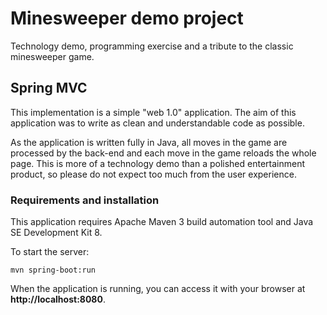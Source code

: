 # Minesweeper demo project

Technology demo, programming exercise and a tribute to the classic minesweeper game.

## Spring MVC

This implementation is a simple "web 1.0" application. The aim of this application was to
write as clean and understandable code as possible.

As the application is written fully in Java, all moves in the game are processed by the 
back-end and each move in the game reloads the whole page. This is more of a technology 
demo than a polished entertainment product, so please do not expect too much from the user
experience.

### Requirements and installation

This application requires Apache Maven 3 build automation tool and Java SE Development 
Kit 8.

To start the server:

```
mvn spring-boot:run
```

When the application is running, you can access it with your browser at 
**http://localhost:8080**.

